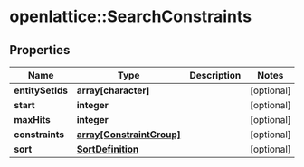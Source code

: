 # openlattice::SearchConstraints

## Properties
Name | Type | Description | Notes
------------ | ------------- | ------------- | -------------
**entitySetIds** | **array[character]** |  | [optional] 
**start** | **integer** |  | [optional] 
**maxHits** | **integer** |  | [optional] 
**constraints** | [**array[ConstraintGroup]**](ConstraintGroup.md) |  | [optional] 
**sort** | [**SortDefinition**](SortDefinition.md) |  | [optional] 


